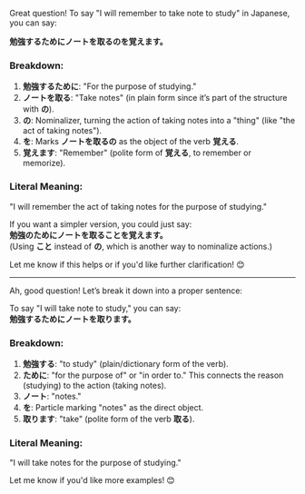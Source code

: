 Great question! To say "I will remember to take note to study" in Japanese, you can say:

**勉強するためにノートを取るのを覚えます。**

### Breakdown:

1. **勉強するために**: "For the purpose of studying."
2. **ノートを取る**: "Take notes" (in plain form since it’s part of the structure with **の**).
3. **の**: Nominalizer, turning the action of taking notes into a "thing" (like "the act of taking notes").
4. **を**: Marks **ノートを取るの** as the object of the verb **覚える**.
5. **覚えます**: "Remember" (polite form of **覚える**, to remember or memorize).

### Literal Meaning:
"I will remember the act of taking notes for the purpose of studying."

If you want a simpler version, you could just say:  
**勉強のためにノートを取ることを覚えます。**  
(Using **こと** instead of **の**, which is another way to nominalize actions.)

Let me know if this helps or if you'd like further clarification! 😊

---

Ah, good question! Let’s break it down into a proper sentence:  

To say "I will take note to study," you can say:  
**勉強するためにノートを取ります。**  

### Breakdown:
1. **勉強する**: "to study" (plain/dictionary form of the verb).
2. **ために**: "for the purpose of" or "in order to." This connects the reason (studying) to the action (taking notes).
3. **ノート**: "notes."
4. **を**: Particle marking "notes" as the direct object.
5. **取ります**: "take" (polite form of the verb **取る**).  

### Literal Meaning:
"I will take notes for the purpose of studying."

Let me know if you'd like more examples! 😊
